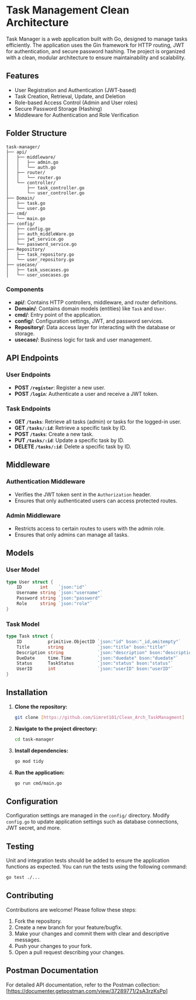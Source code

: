 # Task Management Clean Architecture

Task Manager is a web application built with Go, designed to manage tasks efficiently. The application uses the Gin framework for HTTP routing, JWT for authentication, and secure password hashing. The project is organized with a clean, modular architecture to ensure maintainability and scalability.

## Features

- User Registration and Authentication (JWT-based)
- Task Creation, Retrieval, Update, and Deletion
- Role-based Access Control (Admin and User roles)
- Secure Password Storage (Hashing)
- Middleware for Authentication and Role Verification

## Folder Structure

```plaintext
task-manager/
├── api/
│   ├── middleware/
│   │   ├── admin.go
│   │   └── auth.go
│   ├── router/
│   │   └── router.go
│   └── controller/
│       ├── task_controller.go
│       └── user_controller.go
├── Domain/
│   ├── task.go
│   └── user.go 
├── cmd/
│   └── main.go
├── config/
│   ├── config.go
│   ├── auth_middleWare.go
│   ├── jwt_service.go
│   └── password_service.go
├── Repository/
│   ├── task_repository.go
│   └── user_repository.go
├── usecase/
│   ├── task_usecases.go
│   └── user_usecases.go
```

### Components

- **api/**: Contains HTTP controllers, middleware, and router definitions.
- **Domain/**: Contains domain models (entities) like `Task` and `User`.
- **cmd/**: Entry point of the application.
- **config/**: Configuration settings, JWT, and password services.
- **Repository/**: Data access layer for interacting with the database or storage.
- **usecase/**: Business logic for task and user management.

## API Endpoints

### User Endpoints

- **POST `/register`**: Register a new user.
- **POST `/login`**: Authenticate a user and receive a JWT token.

### Task Endpoints

- **GET `/tasks`**: Retrieve all tasks (admin) or tasks for the logged-in user.
- **GET `/tasks/:id`**: Retrieve a specific task by ID.
- **POST `/tasks`**: Create a new task.
- **PUT `/tasks/:id`**: Update a specific task by ID.
- **DELETE `/tasks/:id`**: Delete a specific task by ID.

## Middleware

### Authentication Middleware

- Verifies the JWT token sent in the `Authorization` header.
- Ensures that only authenticated users can access protected routes.

### Admin Middleware

- Restricts access to certain routes to users with the admin role.
- Ensures that only admins can manage all tasks.

## Models

### User Model

```go
type User struct {
    ID       int    `json:"id"`
    Username string `json:"username"`
    Password string `json:"password"`
    Role     string `json:"role"`
}
```

### Task Model

```go
type Task struct {
    ID          primitive.ObjectID `json:"id" bson:"_id,omitempty"`
    Title       string             `json:"title" bson:"title"`
    Description string             `json:"description" bson:"description"`
    DueDate     time.Time          `json:"duedate" bson:"duedate"`
    Status      TaskStatus         `json:"status" bson:"status"`
    UserID      int                `json:"userID" bson:"userID"`
}
```

## Installation

1. **Clone the repository:**

   ```sh
   git clone [https://github.com/Simret101/Clean_Arch_TaskManagment]
   ```

2. **Navigate to the project directory:**

   ```sh
   cd task-manager
   ```

3. **Install dependencies:**

   ```sh
   go mod tidy
   ```

4. **Run the application:**

   ```sh
   go run cmd/main.go
   ```

## Configuration

Configuration settings are managed in the `config/` directory. Modify `config.go` to update application settings such as database connections, JWT secret, and more.

## Testing

Unit and integration tests should be added to ensure the application functions as expected. You can run the tests using the following command:

```sh
go test ./...
```

## Contributing

Contributions are welcome! Please follow these steps:

1. Fork the repository.
2. Create a new branch for your feature/bugfix.
3. Make your changes and commit them with clear and descriptive messages.
4. Push your changes to your fork.
5. Open a pull request describing your changes.



## Postman Documentation

For detailed API documentation, refer to the Postman collection: [https://documenter.getpostman.com/view/37289771/2sA3rzKsPp]

